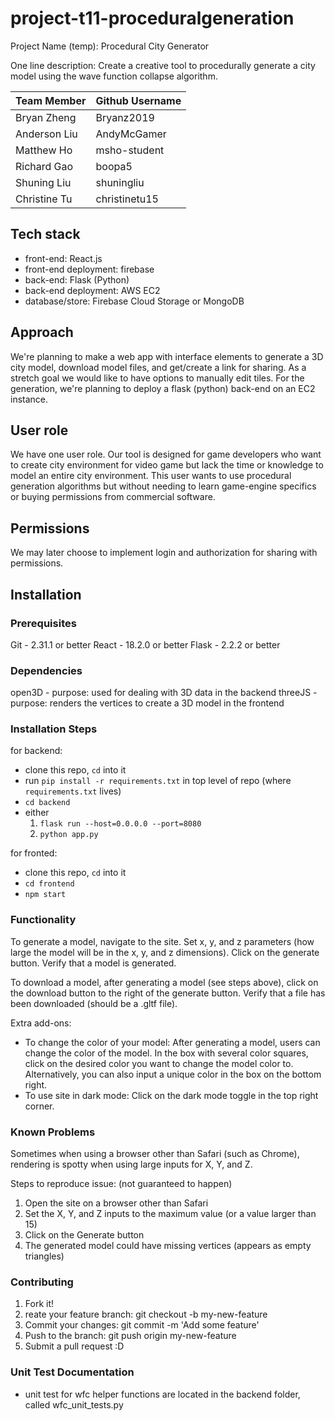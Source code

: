 # project-t11-proceduralgeneration
Project Name (temp): Procedural City Generator

One line description: Create a creative tool to procedurally generate a city model using the wave function collapse algorithm.


| Team Member  | Github Username |
| -----------  | --------------- |
| Bryan Zheng  | Bryanz2019     |
| Anderson Liu | AndyMcGamer    |
| Matthew Ho   | msho-student   |
| Richard Gao  | boopa5         |
| Shuning Liu  | shuningliu     |
| Christine Tu | christinetu15  |


## Tech stack 
- front-end: React.js
- front-end deployment: firebase
- back-end: Flask (Python)
- back-end deployment: AWS EC2
- database/store: Firebase Cloud Storage or MongoDB

## Approach
We're planning to make a web app with interface elements to generate a 3D city model, download model files, and get/create a link for sharing.
As a stretch goal we would like to have options to manually edit tiles.
For the generation, we're planning to deploy a flask (python) back-end on an EC2 instance.

## User role
We have one user role. Our tool is designed for game developers who want to create city environment for video game 
but lack the time or knowledge to model an entire city environment.
This user wants to use procedural generation algorithms but without needing to learn game-engine specifics or buying permissions from commercial software.

## Permissions
We may later choose to implement login and authorization for sharing with permissions. 

## Installation

### Prerequisites
Git - 2.31.1 or better
React - 18.2.0 or better
Flask - 2.2.2 or better

### Dependencies
open3D - purpose: used for dealing with 3D data in the backend
threeJS - purpose: renders the vertices to create a 3D model in the frontend

### Installation Steps
for backend:
- clone this repo, `cd` into it
- run `pip install -r requirements.txt` in top level of repo (where `requirements.txt` lives)
- `cd backend`
- either 
  1. `flask run --host=0.0.0.0 --port=8080`
  2. `python app.py`

for fronted:
 - clone this repo, `cd` into it
 - `cd frontend`
 - `npm start`

### Functionality
To generate a model, navigate to the site. Set x, y, and z parameters (how large the model will be in the x, y, and z dimensions). Click on the generate button. Verify that a model is generated. 

To download a model, after generating a model (see steps above), click on the download button to the right of the generate button. Verify that a file has been downloaded (should be a .gltf file).

Extra add-ons:
 - To change the color of your model: 
After generating a model, users can change the color of the model. In the box with several color squares, click on the desired color you want to change the model color to. Alternatively, you can also input a unique color in the box on the bottom right.
 - To use site in dark mode: 
 Click on the dark mode toggle in the top right corner.

### Known Problems
Sometimes when using a browser other than Safari (such as Chrome), rendering is spotty when using large inputs for X, Y, and Z.

Steps to reproduce issue: (not guaranteed to happen)
1. Open the site on a browser other than Safari
2. Set the X, Y, and Z inputs to the maximum value (or a value larger than 15)
3. Click on the Generate button
4. The generated model could have missing vertices (appears as empty triangles)

### Contributing
1. Fork it!
2. reate your feature branch: git checkout -b my-new-feature
3. Commit your changes: git commit -m 'Add some feature'
4. Push to the branch: git push origin my-new-feature
5. Submit a pull request :D

### Unit Test Documentation
 - unit test for wfc helper functions are located in the backend folder, called wfc_unit_tests.py
